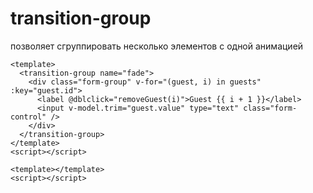 # transition-group

позволяет сгруппировать несколько элементов с одной анимацией

```vue
<template>
  <transition-group name="fade">
    <div class="form-group" v-for="(guest, i) in guests" :key="guest.id">
      <label @dblclick="removeGuest(i)">Guest {{ i + 1 }}</label>
      <input v-model.trim="guest.value" type="text" class="form-control" />
    </div>
  </transition-group>
</template>
<script></script>
```

<!-- ------------------------- -->

```vue
<template></template>
<script></script>
```
